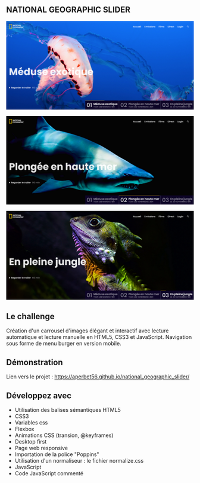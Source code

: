 ## NATIONAL GEOGRAPHIC SLIDER

![Design preview for the project](./img/banner-3.png)

![Design preview for the project](./img/banner-1.png)

![Design preview for the project](./img/banner-2.png)

## Le challenge

Création d'un carrousel d'images élégant et interactif avec lecture automatique et lecture manuelle en HTML5, CSS3 et JavaScript. Navigation sous forme de menu burger en version mobile.

## Démonstration

Lien vers le projet : https://aperbet56.github.io/national_geographic_slider/

## Développez avec

- Utilisation des balises sémantiques HTML5
- CSS3
- Variables css
- Flexbox
- Animations CSS (transion, @keyframes)
- Desktop first
- Page web responsive
- Importation de la police "Poppins"
- Utilisation d'un normaliseur : le fichier normalize.css
- JavaScript
- Code JavaScript commenté
